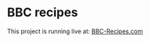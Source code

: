 # BBC recipes

This project is running live at: [BBC-Recipes.com](http://sonnywebdesign.com/bbc_recipes/#/home)
